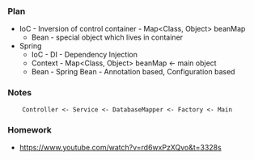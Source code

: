 ### Plan

- IoC - Inversion of control container - Map<Class, Object> beanMap  
  - Bean - special object which lives in container
- Spring
  - IoC - DI - Dependency Injection
  - Context - Map<Class, Object> beanMap <- main object
  - Bean - Spring Bean - Annotation based, Configuration based


### Notes

        Controller <- Service <- DatabaseMapper <- Factory <- Main 



### Homework

- https://www.youtube.com/watch?v=rd6wxPzXQvo&t=3328s